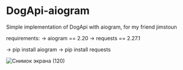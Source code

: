 # DogApi-aiogram

Simple implementation of DogApi with aiogram, for my friend jimstoun

requirements:
-> aiogram == 2.20
-> requests == 2.27.1

-> pip install aiogram
-> pip install requests

![Снимок экрана (120)](https://user-images.githubusercontent.com/100635212/167227223-877b3bb4-ed3b-43b5-86eb-e9d200994fe7.png)
